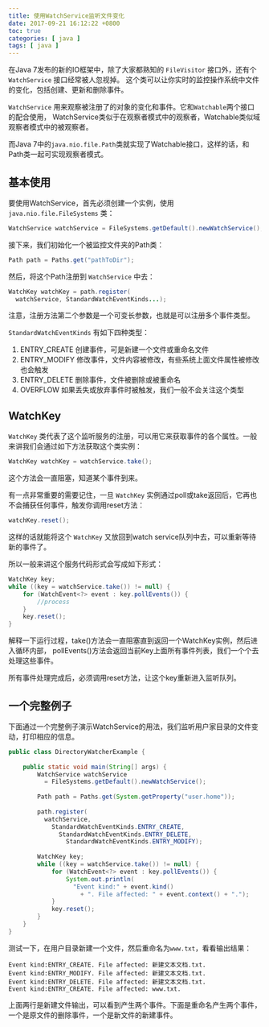 ```yaml
---
title: 使用WatchService监听文件变化
date: 2017-09-21 16:12:22 +0800
toc: true
categories: [ java ]
tags: [ java ]
---
```


在Java 7发布的新的IO框架中，除了大家都熟知的 `FileVisitor` 接口外，还有个 `WatchService` 接口经常被人忽视掉。
这个类可以让你实时的监控操作系统中文件的变化，包括创建、更新和删除事件。

`WatchService` 用来观察被注册了的对象的变化和事件。它和`Watchable`两个接口的配合使用，
WatchService类似于在观察者模式中的观察者，Watchable类似域观察者模式中的被观察者。

而Java 7中的`java.nio.file.Path`类就实现了Watchable接口，这样的话，和Path类一起可实现观察者模式。
<!-- more -->

## 基本使用

要使用WatchService，首先必须创建一个实例，使用 ` java.nio.file.FileSystems` 类：

```java
WatchService watchService = FileSystems.getDefault().newWatchService();
```

接下来，我们初始化一个被监控文件夹的Path类：

```java
Path path = Paths.get("pathToDir");
```

然后，将这个Path注册到 `WatchService` 中去：

```java
WatchKey watchKey = path.register(
  watchService, StandardWatchEventKinds...);
```

注意，注册方法第二个参数是一个可变长参数，也就是可以注册多个事件类型。

`StandardWatchEventKinds` 有如下四种类型：

1. ENTRY_CREATE 创建事件，可是新建一个文件或重命名文件
1. ENTRY_MODIFY 修改事件，文件内容被修改，有些系统上面文件属性被修改也会触发
1. ENTRY_DELETE 删除事件，文件被删除或被重命名
1. OVERFLOW 如果丢失或放弃事件时被触发，我们一般不会关注这个类型

## WatchKey

`WatchKey` 类代表了这个监听服务的注册，可以用它来获取事件的各个属性。一般来讲我们会通过如下方法获取这个类实例：

```java
WatchKey watchKey = watchService.take();
```

这个方法会一直阻塞，知道某个事件到来。

有一点非常重要的需要记住，一旦 `WatchKey` 实例通过poll或take返回后，它再也不会捕获任何事件，触发你调用reset方法：

```java
watchKey.reset();
```

这样的话就能将这个 `WatchKey` 又放回到watch service队列中去，可以重新等待新的事件了。

所以一般来讲这个服务代码形式会写成如下形式：

```java
WatchKey key;
while ((key = watchService.take()) != null) {
    for (WatchEvent<?> event : key.pollEvents()) {
        //process
    }
    key.reset();
}
```

解释一下运行过程，take()方法会一直阻塞直到返回一个WatchKey实例，然后进入循环内部，
pollEvents()方法会返回当前Key上面所有事件列表，我们一个个去处理这些事件。

所有事件处理完成后，必须调用reset方法，让这个key重新进入监听队列。

## 一个完整例子

下面通过一个完整例子演示WatchService的用法，我们监听用户家目录的文件变动，打印相应的信息。

```java
public class DirectoryWatcherExample {
 
    public static void main(String[] args) {
        WatchService watchService
          = FileSystems.getDefault().newWatchService();
 
        Path path = Paths.get(System.getProperty("user.home"));
 
        path.register(
          watchService, 
            StandardWatchEventKinds.ENTRY_CREATE, 
              StandardWatchEventKinds.ENTRY_DELETE, 
                StandardWatchEventKinds.ENTRY_MODIFY);
 
        WatchKey key;
        while ((key = watchService.take()) != null) {
            for (WatchEvent<?> event : key.pollEvents()) {
                System.out.println(
                  "Event kind:" + event.kind() 
                    + ". File affected: " + event.context() + ".");
            }
            key.reset();
        }
    }
}
```

测试一下，在用户目录新建一个文件，然后重命名为`www.txt`，看看输出结果：

```
Event kind:ENTRY_CREATE. File affected: 新建文本文档.txt.
Event kind:ENTRY_MODIFY. File affected: 新建文本文档.txt.
Event kind:ENTRY_DELETE. File affected: 新建文本文档.txt.
Event kind:ENTRY_CREATE. File affected: www.txt.
```

上面两行是新建文件输出，可以看到产生两个事件。下面是重命名产生两个事件，一个是原文件的删除事件，一个是新文件的新建事件。
